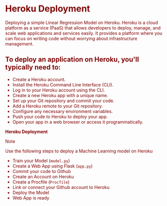 # <font color="maroon"> Heroku Deployment

Deploying a simple Linear Regression Model on Heroku. Heroku is a cloud platform as a service (PaaS) that allows developers to deploy, manage, and scale web applications and services easily. It provides a platform where you can focus on writing code without worrying about infrastructure management.

## To deploy an application on Heroku, you'll typically need to:
 > 
- Create a Heroku account.
- Install the Heroku Command Line Interface (CLI).
- Log in to your Heroku account using the CLI.
- Create a new Heroku app with a unique name.
- Set up your Git repository and commit your code.
- Add a Heroku remote to your Git repository.
- Configure any necessary environment variables.
- Push your code to Heroku to deploy your app.
- Open your app in a web browser or access it programmatically.


**Heroku Deployment**
>

> [!NOTE] 
Use the following steps to deploy a Machine Learning model on Heroku
- Train your Model (`model.py`) 
- Create a Web App using Flask (`app.py`) 
- Commit your code to Github
- Create an Account on Heroku
- Create a Procfile (`Procfile`) 
- Link or connect your Github account to Heroku
- Deploy the Model
- Web App is ready


